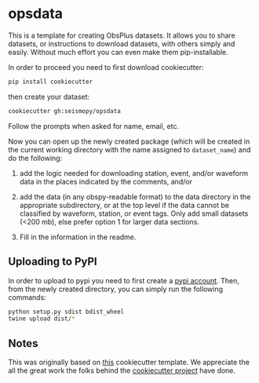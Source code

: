 # opsdata

This is a template for creating ObsPlus datasets. It allows you to share
datasets, or instructions to download datasets, with others simply and easily.
Without much effort you can even make them pip-installable.

In order to proceed you need to first download cookiecutter:

```bash
pip install cookiecutter
```

then create your dataset:

```bash
cookiecutter gh:seismopy/opsdata
```

Follow the prompts when asked for name, email, etc.

Now you can open up the newly created package (which will be created in the
current working directory with the name assigned to `dataset_name`)
and do the following:

1) add the logic needed for downloading station, event, and/or waveform data
in the places indicated by the comments, and/or

2) add the data (in any obspy-readable format) to the data directory in the
appropriate subdirectory, or at the top level if the data cannot be classified
by waveform, station, or event tags. Only add small datasets (<200 mb),
else prefer option 1 for larger data sections.

3) Fill in the information in the readme.

## Uploading to PyPI

In order to upload to pypi you need to first create a
[pypi account](https://pypi.org/account/register/). Then, from the newly created
directory, you can simply run the following commands:

```bash
python setup.py sdist bdist_wheel
twine upload dist/*
```

## Notes
This was originally based on [this](https://github.com/audreyr/cookiecutter-pypackage)
cookiecutter template. We appreciate the all the great work the folks behind the
[cookiecutter project](https://github.com/audreyr/cookiecutter) have done.
